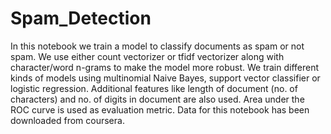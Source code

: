 # Spam_Detection
In this notebook we train a model to classify documents as spam or not spam. We use either count vectorizer or tfidf vectorizer along with character/word n-grams to make the model more robust. We train different kinds of models using multinomial Naive Bayes, support vector classifier or logistic regression. Additional features like length of document (no. of characters) and no. of digits in document are also used. Area under the ROC curve is used as evaluation metric. Data for this notebook has been downloaded from coursera.
